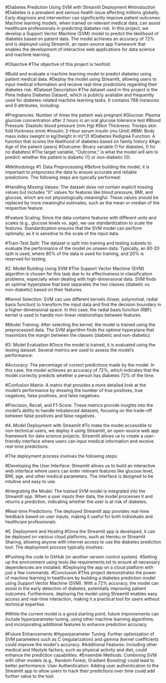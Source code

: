 #Diabetes Prediction Using SVM with Streamlit Deployment
#Introduction
#Diabetes is a prevalent and serious health issue affecting millions globally. Early diagnosis and intervention can significantly improve patient outcomes. Machine learning models, when trained on relevant medical data, can assist healthcare professionals in predicting diabetes risk. In this project, we develop a Support Vector Machine (SVM) model to predict the likelihood of diabetes based on patient data. The model achieves an accuracy of 72% and is deployed using Streamlit, an open-source app framework that enables the development of interactive web applications for data science and machine learning.

#Objective
#The objective of this project is twofold:

#Build and evaluate a machine learning model to predict diabetes using patient medical data.
#Deploy the model using Streamlit, allowing users to input medical information and receive real-time predictions regarding their diabetes risk.
#Dataset Description
#The dataset used in this project is the Pima Indians Diabetes Dataset, which is publicly available and frequently used for diabetes-related machine learning tasks. It contains 768 instances and 9 attributes, including:

#Pregnancies: Number of times the patient was pregnant
#Glucose: Plasma glucose concentration after 2 hours in an oral glucose tolerance test
#Blood Pressure: Diastolic blood pressure (mm Hg)
#Skin Thickness: Triceps skin fold thickness (mm)
#Insulin: 2-Hour serum insulin (mu U/ml)
#BMI: Body mass index (weight in kg/(height in m)^2)
#Diabetes Pedigree Function: A function that scores the likelihood of diabetes based on family history
#Age: Age of the patient (years)
#Outcome: Binary variable (1 for diabetes, 0 for no diabetes)
#The target variable, "Outcome," is what the model will aim to predict: whether the patient is diabetic (1) or non-diabetic (0).

#Methodology
#1. Data Preprocessing
#Before building the model, it is important to preprocess the data to ensure accurate and reliable predictions. The following steps are typically performed:

#Handling Missing Values: The dataset does not contain explicit missing values but includes "0" values for features like blood pressure, BMI, and glucose, which are not physiologically meaningful. These values should be replaced by more meaningful estimates, such as the mean or median of the respective feature.

#Feature Scaling: Since the data contains features with different units and scales (e.g., glucose levels vs. age), we use standardization to scale the features. Standardization ensures that the SVM model can perform optimally, as it is sensitive to the scale of the input data.

#Train-Test Split: The dataset is split into training and testing subsets to evaluate the performance of the model on unseen data. Typically, an 80-20 split is used, where 80% of the data is used for training, and 20% is reserved for testing.

#2. Model Building Using SVM
#The Support Vector Machine (SVM) algorithm is chosen for this task due to its effectiveness in classification problems, especially when dealing with high-dimensional data. SVM finds an optimal hyperplane that best separates the two classes (diabetic vs. non-diabetic) based on their features.

#Kernel Selection: SVM can use different kernels (linear, polynomial, radial basis function) to transform the input data and find the decision boundary in a higher-dimensional space. In this case, the radial basis function (RBF) kernel is used to handle non-linear relationships between features.

#Model Training: After selecting the kernel, the model is trained using the preprocessed data. The SVM algorithm finds the optimal hyperplane that maximizes the margin between the classes (diabetic and non-diabetic).

#3. Model Evaluation
#Once the model is trained, it is evaluated using the testing dataset. Several metrics are used to assess the model’s performance:

#Accuracy: The percentage of correct predictions made by the model. In this case, the model achieves an accuracy of 72%, which indicates that the model correctly predicts whether a person has diabetes 72% of the time.

#Confusion Matrix: A matrix that provides a more detailed look at the model’s performance by showing the number of true positives, true negatives, false positives, and false negatives.

#Precision, Recall, and F1-Score: These metrics provide insights into the model’s ability to handle imbalanced datasets, focusing on the trade-off between false positives and false negatives.

#4. Model Deployment with Streamlit
#To make the model accessible to non-technical users, we deploy it using Streamlit, an open-source web app framework for data science projects. Streamlit allows us to create a user-friendly interface where users can input medical information and receive real-time predictions.

#The deployment process involves the following steps:

#Developing the User Interface: Streamlit allows us to build an interactive web interface where users can enter relevant features like glucose level, BMI, age, and other medical parameters. The interface is designed to be intuitive and easy to use.

#Integrating the Model: The trained SVM model is integrated into the Streamlit app. When a user inputs their data, the model processes it and returns a prediction, indicating whether the user is at risk of diabetes.

#Real-time Predictions: The deployed Streamlit app provides real-time feedback based on user inputs, making it useful for both individuals and healthcare professionals.

#5. Deployment and Hosting
#Once the Streamlit app is developed, it can be deployed on various cloud platforms, such as Heroku or Streamlit Sharing, allowing anyone with internet access to use the diabetes prediction tool. The deployment process typically involves:

#Pushing the code to GitHub (or another version control system).
#Setting up the environment using tools like requirements.txt to ensure all necessary dependencies are installed.
#Deploying the app on a cloud platform with just a few commands.
#Conclusion
#This project demonstrates the power of machine learning in healthcare by building a diabetes prediction model using Support Vector Machine (SVM). With a 72% accuracy, the model can assist in the early detection of diabetes, potentially improving patient outcomes. Furthermore, deploying the model using Streamlit enables easy access and real-time interaction, making it a practical tool for users without technical expertise.

#While the current model is a good starting point, future improvements can include hyperparameter tuning, using other machine learning algorithms, and incorporating additional features to enhance prediction accuracy.

#Future Enhancements
#Hyperparameter Tuning: Further optimization of SVM parameters such as C (regularization) and gamma (kernel coefficient) could improve the model's accuracy.
#Additional Features: Including other medical and lifestyle factors, such as physical activity and diet, could enhance the prediction capabilities.
#Ensemble Methods: Combining SVM with other models (e.g., Random Forest, Gradient Boosting) could lead to better performance.
User Authentication: Adding user authentication to the Streamlit app to allow users to track their predictions over time could add further value to the tool.

